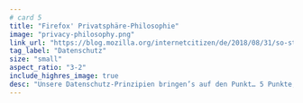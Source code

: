 ```yaml
---
# card 5
title: "Firefox' Privatsphäre-Philosophie"
image: "privacy-philosophy.png"
link_url: "https://blog.mozilla.org/internetcitizen/de/2018/08/31/so-stehen-wir-bei-mozilla-zu-deiner-privatsphaere/?utm_source=www.mozilla.org&utm_medium=referral&utm_campaign=homepage-de&utm_content=card"
tag_label: "Datenschutz"
size: "small"
aspect_ratio: "3-2"
include_highres_image: true
desc: "Unsere Datenschutz-Prinzipien bringen’s auf den Punkt… 5 Punkte, um genau zu sein."
---
```

